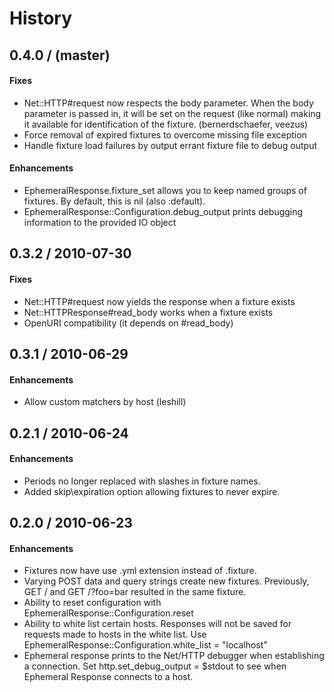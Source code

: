 History
=======

0.4.0 / (master)
----------------

#### Fixes

* Net::HTTP#request now respects the body parameter. When the body
  parameter is passed in, it will be set on the request (like normal)
  making it available for identification of the fixture. (bernerdschaefer,
  veezus)
* Force removal of expired fixtures to overcome missing file exception
* Handle fixture load failures by output errant fixture file to debug output


#### Enhancements

* EphemeralResponse.fixture_set allows you to keep named groups of fixtures. By
  default, this is nil (also :default).
* EphemeralResponse::Configuration.debug_output prints debugging information to
  the provided IO object

0.3.2 / 2010-07-30
------------------

#### Fixes

* Net::HTTP#request now yields the response when a fixture exists
* Net::HTTPResponse#read\_body works when a fixture exists
* OpenURI compatibility (it depends on #read\_body)

0.3.1 / 2010-06-29
--------------

#### Enhancements

* Allow custom matchers by host (leshill)

0.2.1 / 2010-06-24
--------------

#### Enhancements

* Periods no longer replaced with slashes in fixture names.
* Added skip\expiration option allowing fixtures to never expire.

0.2.0 / 2010-06-23
--------------

#### Enhancements

* Fixtures now have use .yml extension instead of .fixture.
* Varying POST data and query strings create new fixtures. Previously, GET /
  and GET /?foo=bar resulted in the same fixture.
* Ability to reset configuration with EphemeralResponse::Configuration.reset
* Ability to white list certain hosts. Responses will not be saved for requests
  made to hosts in the white list.
  Use EphemeralResponse::Configuration.white\_list = "localhost"
* Ephemeral response prints to the Net/HTTP debugger when establishing a
  connection. Set http.set\_debug\_output = $stdout to see when Ephemeral
  Response connects to a host.
